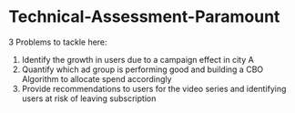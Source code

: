 # Technical-Assessment-Paramount

3 Problems to tackle here:

1. Identify the growth in users due to a campaign effect in city A
2. Quantify which ad group is performing good and building a CBO Algorithm to allocate spend accordingly
3. Provide recommendations to users for the video series and identifying users at risk of leaving subscription
